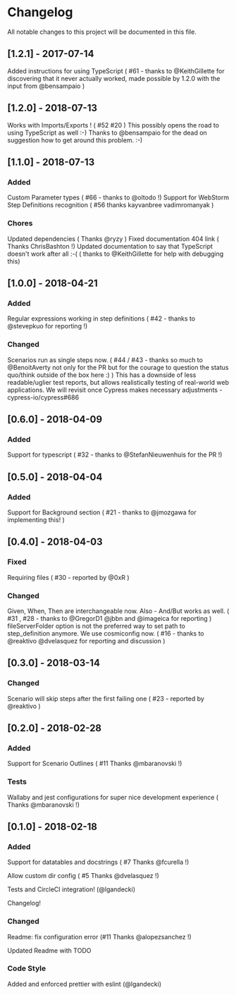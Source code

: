 # Changelog
All notable changes to this project will be documented in this file.

## [1.2.1] - 2017-07-14
Added instructions for using TypeScript ( #61  - thanks to @KeithGillette for discovering that it never actually worked, made possible by 1.2.0 with the input from @bensampaio )

## [1.2.0] - 2018-07-13

Works with Imports/Exports ! ( #52 #20 )
This possibly opens the road to using TypeScript as well :-)
Thanks to @bensampaio for the dead on suggestion how to get around this problem. :-) 

## [1.1.0] - 2018-07-13

### Added
Custom Parameter types ( #66 - thanks to @oltodo !)
Support for WebStorm Step Definitions recognition ( #56 thanks kayvanbree vadimromanyak )

### Chores
Updated dependencies ( Thanks @ryzy )
Fixed documentation 404 link ( Thanks ChrisBashton !)
Updated documentation to say that TypeScript doesn't work after all :-( ( thanks to @KeithGillette for help with debugging this) 

## [1.0.0] - 2018-04-21

### Added
Regular expressions working in step definitions ( #42 - thanks to @stevepkuo for reporting !)
### Changed
Scenarios run as single steps now. ( #44 / #43  - thanks so much to @BenoitAverty not only for the PR but for the courage to question the status quo/think outside of the box here :) )
This has a downside of less readable/uglier test reports, but allows realistically testing of real-world web applications. We will revisit once Cypress makes necessary adjustments - cypress-io/cypress#686

## [0.6.0] - 2018-04-09
### Added
Support for typescript ( #32 - thanks to @StefanNieuwenhuis  for the PR !)
## [0.5.0] - 2018-04-04

### Added
Support for Background section ( #21 - thanks to @jmozgawa for implementing this! )

## [0.4.0] - 2018-04-03
### Fixed
Requiring files ( #30 - reported by @0xR )

### Changed
Given, When, Then are interchangeable now. Also - And/But works as well. ( #31 , #28 - thanks to @GregorD1 @jbbn and @imageica for reporting )
fileServerFolder option is not the preferred way to set path to step_definition anymore. We use cosmiconfig now. ( #16 - thanks to @reaktivo @dvelasquez for reporting and discussion )

## [0.3.0] - 2018-03-14
### Changed
Scenario will skip steps after the first failing one ( #23 - reported by @reaktivo )

## [0.2.0] - 2018-02-28
### Added
Support for Scenario Outlines ( #11 Thanks @mbaranovski !)

### Tests
Wallaby and jest configurations for super nice development experience ( Thanks @mbaranovski !)

## [0.1.0] - 2018-02-18
### Added
Support for datatables and docstrings ( #7 Thanks @fcurella !)

Allow custom dir config ( #5 Thanks @dvelasquez !)

Tests and CircleCI integration! (@lgandecki)

Changelog!

### Changed
Readme: fix configuration error (#11 Thanks @alopezsanchez !)

Updated Readme with TODO

### Code Style
Added and enforced prettier with eslint (@lgandecki)
